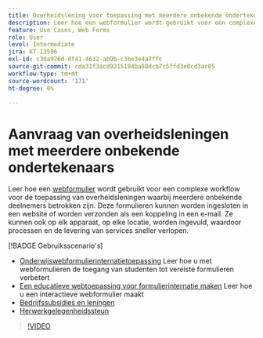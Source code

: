 ```yaml
---
title: Overheidslening voor toepassing met meerdere onbekende ondertekenaars
description: Leer hoe een webformulier wordt gebruikt voor een complexe workflow voor het toepassen van een overheidslening waarbij meerdere onbekende deelnemers betrokken zijn
feature: Use Cases, Web Forms
role: User
level: Intermediate
jira: KT-13596
exl-id: c3da976d-df41-4632-ab9b-c3be3e4a7ffc
source-git-commit: cda31f3acd9215184ba88dcb7c5ffd3e0cd3ac05
workflow-type: tm+mt
source-wordcount: '171'
ht-degree: 0%

---
```


# Aanvraag van overheidsleningen met meerdere onbekende ondertekenaars

Leer hoe een [webformulier](../sign-advanced-users/webform.md) wordt gebruikt voor een complexe workflow voor de toepassing van overheidsleningen waarbij meerdere onbekende deelnemers betrokken zijn. Deze formulieren kunnen worden ingesloten in een website of worden verzonden als een koppeling in een e-mail. Ze kunnen ook op elk apparaat, op elke locatie, worden ingevuld, waardoor processen en de levering van services sneller verlopen.

[!BADGE Gebruiksscenario&#39;s]

* [Onderwijswebformulierinternatietoepassing](https://experienceleague.adobe.com/docs/document-cloud-learn/sign-learning-hub/expand/recipes/edu/usecase-edu-intern.html?lang=en)
Leer hoe u met webformulieren de toegang van studenten tot vereiste formulieren verbetert
* [Een educatieve webtoepassing voor formulierinternatie maken](https://experienceleague.adobe.com/docs/document-cloud-learn/sign-learning-hub/expand/recipes/edu/usecase-edu-intern-create.html?lang=en)
Leer hoe u een interactieve webformulier maakt
* [Bedrijfssubsidies en leningen](https://experienceleague.adobe.com/docs/document-cloud-learn/sign-learning-hub/expand/recipes/gov/usecasegovgrants.html?lang=en)
* [Herwerkgelegenheidssteun](https://experienceleague.adobe.com/docs/document-cloud-learn/sign-learning-hub/expand/recipes/gov/usecasegovreemployment.html?lang=en)

>[!VIDEO](https://video.tv.adobe.com/v/3421619?quality=12&learn=on&hidetitle=true)
